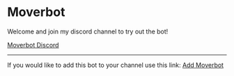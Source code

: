 # Moverbot

Welcome and join my discord channel to try out the bot!

[Moverbot Discord](https://discord.gg/nqwS7GD)
___

If you would like to add this bot to your channel use this link:
[Add Moverbot](https://discordapp.com/oauth2/authorize?client_id=449878054203031562&scope=bot&permissions=16854016)





